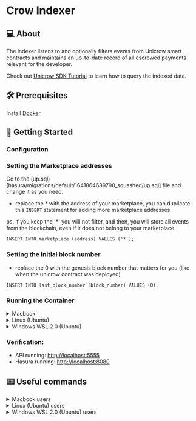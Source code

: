 # Crow Indexer

## 💻 About

The indexer listens to and optionally filters events from Unicrow smart contracts and maintains an up-to-date record of all escrowed payments relevant for the developer. 

Check out [Unicrow SDK Tutorial](https://github.com/unicrowio/sdk-tutorial) to learn how to query the indexed data.

## 🛠 Prerequisites

Install [Docker](https://docs.docker.com/get-started/)


## 🚀 Getting Started

### Configuration

### Setting the Marketplace addresses

Go to the (up.sql)[hasura/migrations/default/1641864689790_squashed/up.sql] file and change it as you need.

- replace the * with the address of your marketplace, you can duplicate this `INSERT` statement for adding more marketplace addresses.

ps. if you keep the '*' you will not filter, and then, you will store all events from the blockchain, even if it does not belong to your marketplace.

```
INSERT INTO marketplace (address) VALUES ('*');
```

### Setting the initial block number

-  replace the 0 with the genesis block number that matters for you (like when the unicrow contract was deployed)

```
INSERT INTO last_block_number (block_number) VALUES (0);
```


### Running the Container

<details><summary>Macbook</summary>
<p>

```
docker-compose --env-file .env.mac -f docker-compose.mac.yml up -d
```

</p>
</details>

<details><summary>Linux (Ubuntu)</summary>
<p>

```
docker-compose --env-file .env.linux -f docker-compose.linux.yml up -d
```

</p>
</details>

<details><summary>Windows WSL 2.0 (Ubuntu)</summary>
<p>

```
docker-compose --env-file .env.wsl -f docker-compose.wsl.yml up -d
```

</p>
</details>

### Verification:
* API running: [http://localhost:5555](http://localhost:5555)
* Hasura running: [http://localhost:8080](http://localhost:8080)

## ⌨️ Useful commands

<details><summary>Macbook users</summary>
<p>

1. List all containers running

```
docker ps
```

2. Stop all containers

```
docker-compose -f docker-compose.mac.yml down
```

3. Logs

```
docker-compose -f docker-compose.mac.yml logs
```

4. Clean up all

```
docker-compose -f docker-compose.mac.yml down && docker rmi $(docker images -q) && docker volume rm $(docker volume ls -q)
```

or:

```
docker system prune -a --volumes
```

</p>
</details>

<details><summary>Linux (Ubuntu) users</summary>
<p>

1. List all containers running

```
docker ps
```

2. Stop all containers

```
docker-compose -f docker-compose.linux.yml down
```

3. Logs

```
docker-compose -f docker-compose.linux.yml logs
```

4. Clean up all

```
docker-compose -f docker-compose.linux.yml down && docker rmi $(docker images -q) && docker volume rm $(docker volume ls -q)
```

or:

```
docker system prune -a --volumes
```

</p>
</details>

<details><summary>Windows WSL 2.0 (Ubuntu) users</summary>
<p>

1. List all container running

```
docker ps
```

2. Stop all container

```
docker-compose -f docker-compose.wsl.yml down
```

3. Logs

```
docker-compose -f docker-compose.wsl.yml logs
```

4. Clean up all

```
docker-compose -f docker-compose.wsl.yml down && docker rmi $(docker images -q) && docker volume rm $(docker volume ls -q)
```

or:

```
docker system prune -a --volumes
```

</p>
</details>
